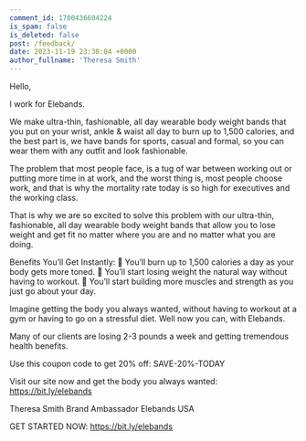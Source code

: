```yaml
---
comment_id: 1700436604224
is_spam: false
is_deleted: false
post: /feedback/
date: 2023-11-19 23:30:04 +0000
author_fullname: 'Theresa Smith'
---
```


Hello,

I work for Elebands. 

We make ultra-thin, fashionable, all day wearable body weight bands that you put on your wrist, ankle & waist all day to burn up to 1,500 calories, and the best part is, we have bands for sports, casual and formal, so you can wear them with any outfit and look fashionable. 

The problem that most people face, is a tug of war between working out or putting more time in at work, and the worst thing is, most people choose work, and that is why the mortality rate today is so high for executives and the working class. 

That is why we are so excited to solve this problem with our ultra-thin, fashionable, all day wearable body weight bands that allow you to lose weight and get fit no matter where you are and no matter what you are doing.

Benefits You’ll Get Instantly:
 You’ll burn up to 1,500 calories a day as your body gets more toned.
 You’ll start losing weight the natural way without having to workout.
 You’ll start building more muscles and strength as you just go about your day.

Imagine getting the body you always wanted, without having to workout at a gym or having to go on a stressful diet. Well now you can, with Elebands. 

Many of our clients are losing 2-3 pounds a week and getting tremendous health benefits.

Use this coupon code to get 20% off:  SAVE-20%-TODAY

Visit our site now and get the body you always wanted: https://bit.ly/elebands 

Theresa Smith
Brand Ambassador 
Elebands USA

GET STARTED NOW: https://bit.ly/elebands 

